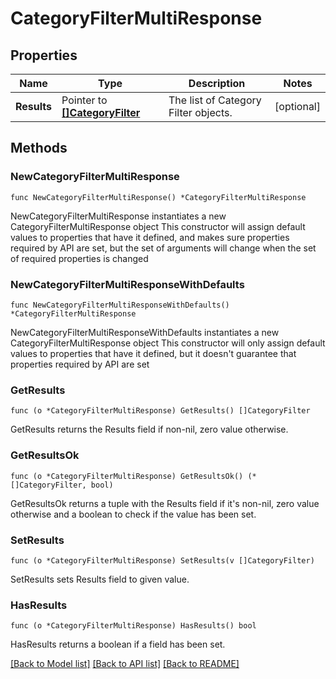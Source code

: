 # CategoryFilterMultiResponse

## Properties

Name | Type | Description | Notes
------------ | ------------- | ------------- | -------------
**Results** | Pointer to [**[]CategoryFilter**](CategoryFilter.md) | The list of Category Filter objects. | [optional] 

## Methods

### NewCategoryFilterMultiResponse

`func NewCategoryFilterMultiResponse() *CategoryFilterMultiResponse`

NewCategoryFilterMultiResponse instantiates a new CategoryFilterMultiResponse object
This constructor will assign default values to properties that have it defined,
and makes sure properties required by API are set, but the set of arguments
will change when the set of required properties is changed

### NewCategoryFilterMultiResponseWithDefaults

`func NewCategoryFilterMultiResponseWithDefaults() *CategoryFilterMultiResponse`

NewCategoryFilterMultiResponseWithDefaults instantiates a new CategoryFilterMultiResponse object
This constructor will only assign default values to properties that have it defined,
but it doesn't guarantee that properties required by API are set

### GetResults

`func (o *CategoryFilterMultiResponse) GetResults() []CategoryFilter`

GetResults returns the Results field if non-nil, zero value otherwise.

### GetResultsOk

`func (o *CategoryFilterMultiResponse) GetResultsOk() (*[]CategoryFilter, bool)`

GetResultsOk returns a tuple with the Results field if it's non-nil, zero value otherwise
and a boolean to check if the value has been set.

### SetResults

`func (o *CategoryFilterMultiResponse) SetResults(v []CategoryFilter)`

SetResults sets Results field to given value.

### HasResults

`func (o *CategoryFilterMultiResponse) HasResults() bool`

HasResults returns a boolean if a field has been set.


[[Back to Model list]](../README.md#documentation-for-models) [[Back to API list]](../README.md#documentation-for-api-endpoints) [[Back to README]](../README.md)


